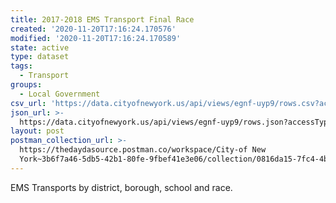 ```yaml
---
title: 2017-2018 EMS Transport Final Race
created: '2020-11-20T17:16:24.170576'
modified: '2020-11-20T17:16:24.170589'
state: active
type: dataset
tags:
  - Transport
groups:
  - Local Government
csv_url: 'https://data.cityofnewyork.us/api/views/egnf-uyp9/rows.csv?accessType=DOWNLOAD'
json_url: >-
  https://data.cityofnewyork.us/api/views/egnf-uyp9/rows.json?accessType=DOWNLOAD
layout: post
postman_collection_url: >-
  https://thedaydasource.postman.co/workspace/City-of New
  York~3b6f7a46-5db5-42b1-80fe-9fbef41e3e06/collection/0816da15-7fc4-4b87-81c8-134b86aeae74
---
```

EMS Transports by district, borough, school and race.
